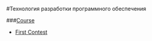 #Технология разработки программного обеспечения

###[Course](https://imcs.dvfu.ru/cats/?f=wiki;name=cpp-course-2020)

 * [First Contest](https://imcs.dvfu.ru/cats/?f=problems;cid=4917802;sid=i1y9WyLQEgO53sZTyL84N2k21VaPKq)